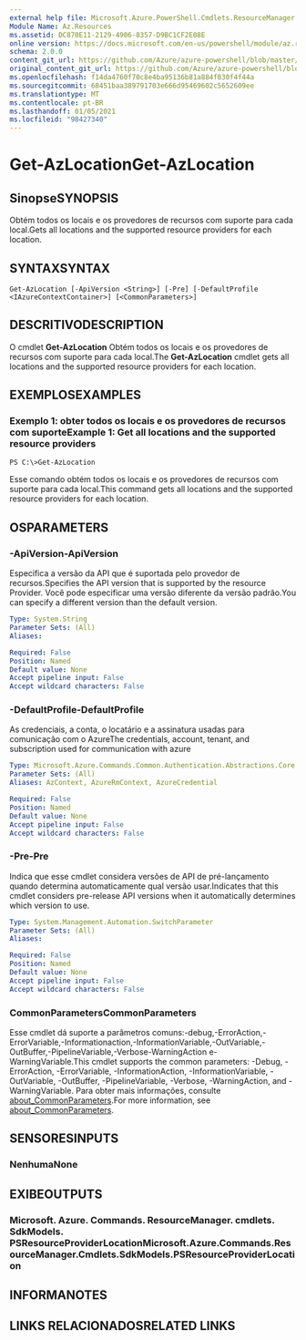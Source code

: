 ```yaml
---
external help file: Microsoft.Azure.PowerShell.Cmdlets.ResourceManager.dll-Help.xml
Module Name: Az.Resources
ms.assetid: DC870E11-2129-4906-8357-D9BC1CF2E08E
online version: https://docs.microsoft.com/en-us/powershell/module/az.resources/get-azlocation
schema: 2.0.0
content_git_url: https://github.com/Azure/azure-powershell/blob/master/src/Resources/Resources/help/Get-AzLocation.md
original_content_git_url: https://github.com/Azure/azure-powershell/blob/master/src/Resources/Resources/help/Get-AzLocation.md
ms.openlocfilehash: f14da4760f70c8e4ba95136b81a884f830f4f44a
ms.sourcegitcommit: 68451baa389791703e666d95469602c5652609ee
ms.translationtype: MT
ms.contentlocale: pt-BR
ms.lasthandoff: 01/05/2021
ms.locfileid: "98427340"
---
```

# <span data-ttu-id="7a26c-101">Get-AzLocation</span><span class="sxs-lookup"><span data-stu-id="7a26c-101">Get-AzLocation</span></span>

## <span data-ttu-id="7a26c-102">Sinopse</span><span class="sxs-lookup"><span data-stu-id="7a26c-102">SYNOPSIS</span></span>
<span data-ttu-id="7a26c-103">Obtém todos os locais e os provedores de recursos com suporte para cada local.</span><span class="sxs-lookup"><span data-stu-id="7a26c-103">Gets all locations and the supported resource providers for each location.</span></span>

## <span data-ttu-id="7a26c-104">SYNTAX</span><span class="sxs-lookup"><span data-stu-id="7a26c-104">SYNTAX</span></span>

```
Get-AzLocation [-ApiVersion <String>] [-Pre] [-DefaultProfile <IAzureContextContainer>] [<CommonParameters>]
```

## <span data-ttu-id="7a26c-105">DESCRITIVO</span><span class="sxs-lookup"><span data-stu-id="7a26c-105">DESCRIPTION</span></span>
<span data-ttu-id="7a26c-106">O cmdlet **Get-AzLocation** Obtém todos os locais e os provedores de recursos com suporte para cada local.</span><span class="sxs-lookup"><span data-stu-id="7a26c-106">The **Get-AzLocation** cmdlet gets all locations and the supported resource providers for each location.</span></span>

## <span data-ttu-id="7a26c-107">EXEMPLOS</span><span class="sxs-lookup"><span data-stu-id="7a26c-107">EXAMPLES</span></span>

### <span data-ttu-id="7a26c-108">Exemplo 1: obter todos os locais e os provedores de recursos com suporte</span><span class="sxs-lookup"><span data-stu-id="7a26c-108">Example 1: Get all locations and the supported resource providers</span></span>
```
PS C:\>Get-AzLocation
```

<span data-ttu-id="7a26c-109">Esse comando obtém todos os locais e os provedores de recursos com suporte para cada local.</span><span class="sxs-lookup"><span data-stu-id="7a26c-109">This command gets all locations and the supported resource providers for each location.</span></span>

## <span data-ttu-id="7a26c-110">OS</span><span class="sxs-lookup"><span data-stu-id="7a26c-110">PARAMETERS</span></span>

### <span data-ttu-id="7a26c-111">-ApiVersion</span><span class="sxs-lookup"><span data-stu-id="7a26c-111">-ApiVersion</span></span>
<span data-ttu-id="7a26c-112">Especifica a versão da API que é suportada pelo provedor de recursos.</span><span class="sxs-lookup"><span data-stu-id="7a26c-112">Specifies the API version that is supported by the resource Provider.</span></span>
<span data-ttu-id="7a26c-113">Você pode especificar uma versão diferente da versão padrão.</span><span class="sxs-lookup"><span data-stu-id="7a26c-113">You can specify a different version than the default version.</span></span>

```yaml
Type: System.String
Parameter Sets: (All)
Aliases:

Required: False
Position: Named
Default value: None
Accept pipeline input: False
Accept wildcard characters: False
```

### <span data-ttu-id="7a26c-114">-DefaultProfile</span><span class="sxs-lookup"><span data-stu-id="7a26c-114">-DefaultProfile</span></span>
<span data-ttu-id="7a26c-115">As credenciais, a conta, o locatário e a assinatura usadas para comunicação com o Azure</span><span class="sxs-lookup"><span data-stu-id="7a26c-115">The credentials, account, tenant, and subscription used for communication with azure</span></span>

```yaml
Type: Microsoft.Azure.Commands.Common.Authentication.Abstractions.Core.IAzureContextContainer
Parameter Sets: (All)
Aliases: AzContext, AzureRmContext, AzureCredential

Required: False
Position: Named
Default value: None
Accept pipeline input: False
Accept wildcard characters: False
```

### <span data-ttu-id="7a26c-116">-Pre</span><span class="sxs-lookup"><span data-stu-id="7a26c-116">-Pre</span></span>
<span data-ttu-id="7a26c-117">Indica que esse cmdlet considera versões de API de pré-lançamento quando determina automaticamente qual versão usar.</span><span class="sxs-lookup"><span data-stu-id="7a26c-117">Indicates that this cmdlet considers pre-release API versions when it automatically determines which version to use.</span></span>

```yaml
Type: System.Management.Automation.SwitchParameter
Parameter Sets: (All)
Aliases:

Required: False
Position: Named
Default value: None
Accept pipeline input: False
Accept wildcard characters: False
```

### <span data-ttu-id="7a26c-118">CommonParameters</span><span class="sxs-lookup"><span data-stu-id="7a26c-118">CommonParameters</span></span>
<span data-ttu-id="7a26c-119">Esse cmdlet dá suporte a parâmetros comuns:-debug,-ErrorAction,-ErrorVariable,-Informationaction,-InformationVariable,-OutVariable,-OutBuffer,-PipelineVariable,-Verbose-WarningAction e-WarningVariable.</span><span class="sxs-lookup"><span data-stu-id="7a26c-119">This cmdlet supports the common parameters: -Debug, -ErrorAction, -ErrorVariable, -InformationAction, -InformationVariable, -OutVariable, -OutBuffer, -PipelineVariable, -Verbose, -WarningAction, and -WarningVariable.</span></span> <span data-ttu-id="7a26c-120">Para obter mais informações, consulte [about_CommonParameters](http://go.microsoft.com/fwlink/?LinkID=113216).</span><span class="sxs-lookup"><span data-stu-id="7a26c-120">For more information, see [about_CommonParameters](http://go.microsoft.com/fwlink/?LinkID=113216).</span></span>

## <span data-ttu-id="7a26c-121">SENSORES</span><span class="sxs-lookup"><span data-stu-id="7a26c-121">INPUTS</span></span>

### <span data-ttu-id="7a26c-122">Nenhuma</span><span class="sxs-lookup"><span data-stu-id="7a26c-122">None</span></span>

## <span data-ttu-id="7a26c-123">EXIBE</span><span class="sxs-lookup"><span data-stu-id="7a26c-123">OUTPUTS</span></span>

### <span data-ttu-id="7a26c-124">Microsoft. Azure. Commands. ResourceManager. cmdlets. SdkModels. PSResourceProviderLocation</span><span class="sxs-lookup"><span data-stu-id="7a26c-124">Microsoft.Azure.Commands.ResourceManager.Cmdlets.SdkModels.PSResourceProviderLocation</span></span>

## <span data-ttu-id="7a26c-125">INFORMA</span><span class="sxs-lookup"><span data-stu-id="7a26c-125">NOTES</span></span>

## <span data-ttu-id="7a26c-126">LINKS RELACIONADOS</span><span class="sxs-lookup"><span data-stu-id="7a26c-126">RELATED LINKS</span></span>
